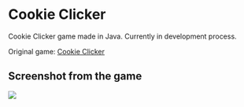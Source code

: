 # Cookie Clicker
 Cookie Clicker game made in Java. Currently in development process.
 
 Original game: [Cookie Clicker](https://orteil.dashnet.org/cookieclicker/)
 
 ## Screenshot from the game

<img src="https://user-images.githubusercontent.com/55920002/116479756-d8b9b580-a888-11eb-95e6-b1f979c25a5b.png"/>
